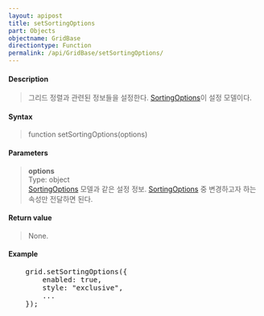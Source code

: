 ```yaml
---
layout: apipost
title: setSortingOptions
part: Objects
objectname: GridBase
directiontype: Function
permalink: /api/GridBase/setSortingOptions/
---
```



#### Description

> 그리드 정렬과 관련된 정보들을 설정한다. [SortingOptions](/api/Types/SortingOptions/)이 설정 모델이다.

#### Syntax

> function setSortingOptions(options)

#### Parameters

> **options**  
> Type: object  
> [SortingOptions](/api/Types/SortingOptions/) 모델과 같은 설정 정보. [SortingOptions](/api/Types/SortingOptions/) 중 변경하고자 하는 속성만 전달하면 된다.    

#### Return value

> None.

#### Example

<pre class="prettyprint">
    grid.setSortingOptions({
        enabled: true,
        style: "exclusive",
        ...
    });
</pre>

